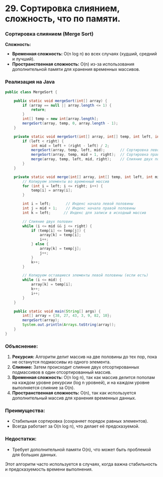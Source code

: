 # 29. Сортировка слиянием, сложность, что по памяти.

### Сортировка слиянием (Merge Sort)

**Сложность:**
- **Временная сложность:** O(n log n) во всех случаях (худший, средний и лучший).
- **Пространственная сложность:** O(n) из-за использования дополнительной памяти для хранения временных массивов.

### Реализация на Java

```java
public class MergeSort {

    public static void mergeSort(int[] array) {
        if (array == null || array.length <= 1) {
            return;
        }
        int[] temp = new int[array.length];
        mergeSort(array, temp, 0, array.length - 1);
    }

    private static void mergeSort(int[] array, int[] temp, int left, int right) {
        if (left < right) {
            int mid = left + (right - left) / 2;
            mergeSort(array, temp, left, mid);       // Сортировка левой половины
            mergeSort(array, temp, mid + 1, right);  // Сортировка правой половины
            merge(array, temp, left, mid, right);    // Слияние двух половин
        }
    }

    private static void merge(int[] array, int[] temp, int left, int mid, int right) {
        // Копируем элементы во временный массив
        for (int i = left; i <= right; i++) {
            temp[i] = array[i];
        }

        int i = left;       // Индекс начала левой половины
        int j = mid + 1;    // Индекс начала правой половины
        int k = left;      // Индекс для записи в исходный массив

        // Слияние двух половин
        while (i <= mid && j <= right) {
            if (temp[i] <= temp[j]) {
                array[k] = temp[i];
                i++;
            } else {
                array[k] = temp[j];
                j++;
            }
            k++;
        }

        // Копируем оставшиеся элементы левой половины (если есть)
        while (i <= mid) {
            array[k] = temp[i];
            k++;
            i++;
        }
    }

    public static void main(String[] args) {
        int[] array = {38, 27, 43, 3, 9, 82, 10};
        mergeSort(array);
        System.out.println(Arrays.toString(array));
    }
}
```

### Объяснение:
1. **Рекурсия:** Алгоритм делит массив на две половины до тех пор, пока не останутся подмассивы из одного элемента.
2. **Слияние:** Затем происходит слияние двух отсортированных подмассивов в один отсортированный массив.
3. **Временная сложность:** O(n log n), так как массив делится пополам на каждом уровне рекурсии (log n уровней), и на каждом уровне выполняется слияние за O(n).
4. **Пространственная сложность:** O(n), так как используется дополнительный массив для хранения временных данных.

### Преимущества:
- Стабильная сортировка (сохраняет порядок равных элементов).
- Всегда работает за O(n log n), что делает её предсказуемой.

### Недостатки:
- Требует дополнительной памяти O(n), что может быть проблемой для больших данных.

Этот алгоритм часто используется в случаях, когда важна стабильность и предсказуемость времени выполнения.
